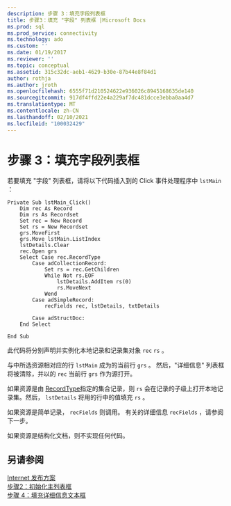 ```yaml
---
description: 步骤 3：填充字段列表框
title: 步骤3：填充 "字段" 列表框 |Microsoft Docs
ms.prod: sql
ms.prod_service: connectivity
ms.technology: ado
ms.custom: ''
ms.date: 01/19/2017
ms.reviewer: ''
ms.topic: conceptual
ms.assetid: 315c32dc-aeb1-4629-b30e-87b44e8f84d1
author: rothja
ms.author: jroth
ms.openlocfilehash: 6555f71d210524622e936026c8945168635de140
ms.sourcegitcommit: 917df4ffd22e4a229af7dc481dcce3ebba0aa4d7
ms.translationtype: MT
ms.contentlocale: zh-CN
ms.lasthandoff: 02/10/2021
ms.locfileid: "100032429"
---
```

# <a name="step-3-populate-the-fields-list-box"></a>步骤 3：填充字段列表框
若要填充 "字段" 列表框，请将以下代码插入到的 Click 事件处理程序中 `lstMain` ：  
  
```  
Private Sub lstMain_Click()  
    Dim rec As Record  
    Dim rs As Recordset  
    Set rec = New Record  
    Set rs = New Recordset  
    grs.MoveFirst  
    grs.Move lstMain.ListIndex  
    lstDetails.Clear  
    rec.Open grs  
    Select Case rec.RecordType  
        Case adCollectionRecord:  
            Set rs = rec.GetChildren  
            While Not rs.EOF  
                lstDetails.AddItem rs(0)  
                rs.MoveNext  
            Wend  
        Case adSimpleRecord:  
            recFields rec, lstDetails, txtDetails  
  
        Case adStructDoc:  
    End Select  
  
End Sub  
```  
  
 此代码将分别声明并实例化本地记录和记录集对象 `rec` `rs` 。  
  
 与中所选资源相对应的行 `lstMain` 成为的当前行 `grs` 。 然后，"详细信息" 列表框将被清除，并以的 `rec` 当前行 `grs` 作为源打开。  
  
 如果资源是由 [RecordType](../../../ado/reference/ado-api/recordtype-property-ado.md)指定的集合记录，则 `rs` 会在记录的子级上打开本地记录集。然后， `lstDetails` 将用的行中的值填充 `rs` 。  
  
 如果资源是简单记录， `recFields` 则调用。 有关的详细信息 `recFields` ，请参阅下一步。  
  
 如果资源是结构化文档，则不实现任何代码。  
  
## <a name="see-also"></a>另请参阅  
 [Internet 发布方案](../../../ado/guide/data/internet-publishing-scenario.md)   
 [步骤2：初始化主列表框](../../../ado/guide/data/step-2-initialize-the-main-list-box.md)   
 [步骤 4：填充详细信息文本框](../../../ado/guide/data/step-4-populate-the-details-text-box.md)
